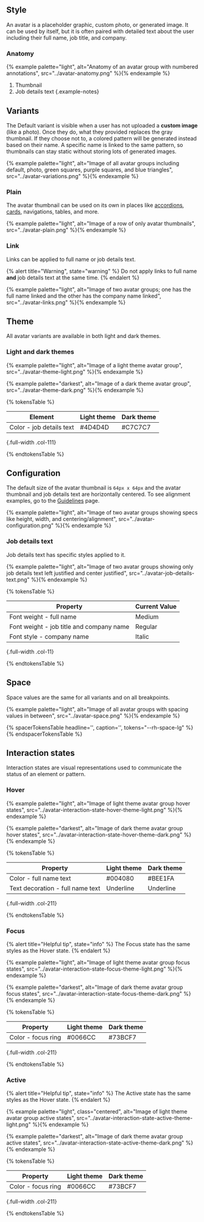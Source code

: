 <style>
.col-211 th { width: 25%; }
.col-211 th:first-of-type { width: 50%; }
.col-111 th { width: 33%; }
.col-11 th { width: 50%; }
</style>

## Style

  An avatar is a placeholder graphic, custom photo, or generated image. It can 
  be used by itself, but it is often paired with detailed text about the user 
  including their full name, job title, and company.

### Anatomy

  {% example palette="light",
              alt="Anatomy of an avatar group with numbered annotations",
              src="../avatar-anatomy.png" %}{% endexample %}

  1. Thumbnail
  2. Job details text
  {.example-notes}


## Variants

  The Default variant is visible when a user has not uploaded a **custom image** 
  (like a photo). Once they do, what they provided replaces the gray thumbnail. 
  If they choose not to, a colored pattern will be generated instead based on 
  their name. A specific name is linked to the same pattern, so thumbnails can 
  stay static without storing lots of generated images.

  {% example palette="light",
              alt="Image of all avatar groups including default, photo, green squares, purple squares, and blue triangles",
              src="../avatar-variations.png" %}{% endexample %}

### Plain
  The avatar thumbnail can be used on its own in places like 
  [accordions](https://ux.redhat.com/elements/accordion/), 
  [cards](https://ux.redhat.com/elements/card/), navigations, tables, and more.

  {% example palette="light",
              alt="Image of a row of only avatar thumbnails",
              src="../avatar-plain.png" %}{% endexample %}

### Link
  Links can be applied to full name or job details text.

  {% alert title="Warning", state="warning" %}
  Do not apply links to full name **and** job details text at the same time.
  {% endalert %}

  {% example palette="light",
              alt="Image of two avatar groups; one has the full name linked and the other has the company name linked",
              src="../avatar-links.png" %}{% endexample %}


## Theme

  All avatar variants are available in both light and dark themes.

### Light and dark themes

  {% example palette="light",
              alt="Image of a light theme avatar group",
              src="../avatar-theme-light.png" %}{% endexample %}

  {% example palette="darkest",
              alt="Image of a dark theme avatar group",
              src="../avatar-theme-dark.png" %}{% endexample %}

  {% tokensTable %}

  | Element                  | Light theme | Dark theme |
  | ------------------------ | ----------- | ---------- |
  | Color - job details text |#4D4D4D     |#C7C7C7    |

  {.full-width .col-111}

  {% endtokensTable %}


## Configuration

  The default size of the avatar thumbnail is `64px x 64px` and the avatar 
  thumbnail and job details text are horizontally centered. To see alignment 
  examples, go to the 
  [Guidelines](https://ux.redhat.com/elements/avatar/guidelines/) page.

  {% example palette="light",
              alt="Image of two avatar groups showing specs like height, width, and centering/alignment",
              src="../avatar-configuration.png" %}{% endexample %}

### Job details text
  Job details text has specific styles applied to it.

  {% example palette="light",
              alt="Image of two avatar groups showing only job details text left justified and center justified",
              src="../avatar-job-details-text.png" %}{% endexample %}

  {% tokensTable %}

  | Property                                 | Current Value |
  | ---------------------------------------- | ------------- |
  | Font weight - full name                  | Medium        |
  | Font weight - job title and company name | Regular       |
  | Font style - company name                | Italic        |

  {.full-width .col-11}

  {% endtokensTable %}


## Space
  Space values are the same for all variants and on all breakpoints.

  {% example palette="light",
              alt="Image of all avatar groups with spacing values in between",
              src="../avatar-space.png" %}{% endexample %}

  {% spacerTokensTable 
      headline='',
      caption='',
      tokens="--rh-space-lg" %}
  {% endspacerTokensTable %}


## Interaction states

  Interaction states are visual representations used to communicate the status 
  of an element or pattern.

### Hover

  {% example palette="light",
             alt="Image of light theme avatar group hover states",
             src="../avatar-interaction-state-hover-theme-light.png" %}{% endexample %}

  {% example palette="darkest",
              alt="Image of dark theme avatar group hover states",
              src="../avatar-interaction-state-hover-theme-dark.png" %}{% endexample %}

  {% tokensTable %}

  | Property                         | Light theme | Dark theme |
  | -------------------------------- | ----------- | ---------- |
  | Color - full name text           |#004080     |#BEE1FA    |
  | Text decoration - full name text | Underline   | Underline  |

  {.full-width .col-211}

  {% endtokensTable %}

### Focus

  {% alert title="Helpful tip", state="info" %}
  The Focus state has the same styles as the Hover state.
  {% endalert %}

  {% example palette="light",
              alt="Image of light theme avatar group focus states",
              src="../avatar-interaction-state-focus-theme-light.png" %}{% endexample %}

  {% example palette="darkest",
              alt="Image of dark theme avatar group focus states",
              src="../avatar-interaction-state-focus-theme-dark.png" %}{% endexample %}

  {% tokensTable %}

  | Property           | Light theme | Dark theme |
  | ------------------ | ----------- | ---------- |
  | Color - focus ring |#0066CC     |#73BCF7    |

  {.full-width .col-211}

  {% endtokensTable %}

### Active

  {% alert title="Helpful tip", state="info" %}
  The Active state has the same styles as the Hover state.
  {% endalert %}

  {% example palette="light",
             class="centered",
             alt="Image of light theme avatar group active states",
             src="../avatar-interaction-state-active-theme-light.png" %}{% endexample %}

  {% example palette="darkest",
              alt="Image of dark theme avatar group active states",
              src="../avatar-interaction-state-active-theme-dark.png" %}{% endexample %}

  {% tokensTable %}

  | Property           | Light theme | Dark theme |
  | ------------------ | ----------- | ---------- |
  | Color - focus ring |#0066CC     |#73BCF7    |

  {.full-width .col-211}

  {% endtokensTable %}

